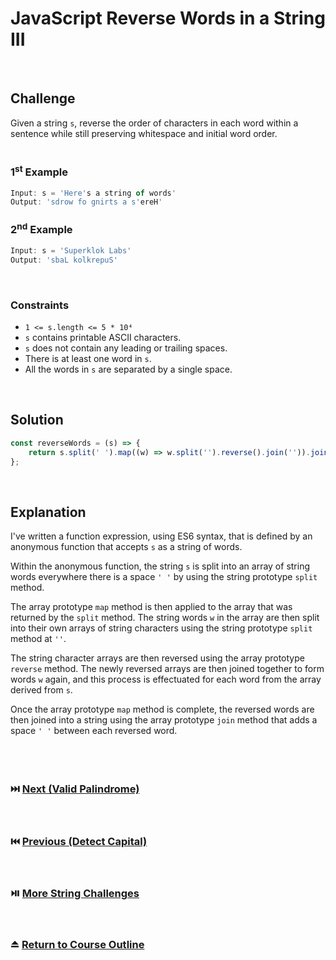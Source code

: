 # JavaScript Reverse Words in a String III
<br/>

## Challenge
Given a string `s`, reverse the order of characters in each word within a sentence while still preserving whitespace and initial word order.
<br/>
<br/>

### 1<sup>st</sup> Example

```JavaScript
Input: s = 'Here's a string of words'
Output: 'sdrow fo gnirts a s'ereH'
```

### 2<sup>nd</sup> Example

```JavaScript
Input: s = 'Superklok Labs'
Output: 'sbaL kolkrepuS'
```

<br/>

### Constraints

- `1 <= s.length <= 5 * 10⁴`
- `s` contains printable ASCII characters.
- `s` does not contain any leading or trailing spaces.
- There is at least one word in `s`.
- All the words in `s` are separated by a single space.

<br/>

## Solution

```JavaScript
const reverseWords = (s) => {
    return s.split(' ').map((w) => w.split('').reverse().join('')).join(' ');
};
```

<br/>

## Explanation

I've written a function expression, using ES6 syntax, that is defined by an anonymous function that accepts `s` as a string of words.
<br/>

Within the anonymous function, the string `s` is split into an array of string words everywhere there is a space `' '` by using the string prototype `split` method.
<br/>

The array prototype `map` method is then applied to the array that was returned by the `split` method. The string words `w` in the array are then split into their own arrays of string characters using the string prototype `split` method at `''`.
<br/>

The string character arrays are then reversed using the array prototype `reverse` method. The newly reversed arrays are then joined together to form words `w` again, and this process is effectuated for each word from the array derived from `s`.
<br/>

Once the array prototype `map` method is complete, the reversed words are then joined into a string using the array prototype `join` method that adds a space `' '` between each reversed word.
<br/>
<br/>
<br/>
<br/>

### :next_track_button: [Next (Valid Palindrome)][Next]
<br/>

### :previous_track_button: [Previous (Detect Capital)][Previous]
<br/>

### :play_or_pause_button: [More String Challenges][More]
<br/>

### :eject_button: [Return to Course Outline][Return]
<br/>

[Next]: https://github.com/Superklok/JavaScriptStrings/blob/main/JavaScriptValidPalindrome.md
[Previous]: https://github.com/Superklok/JavaScriptStrings/blob/main/JavaScriptDetectCapital.md
[More]: https://github.com/Superklok/JavaScriptStrings/tree/main
[Return]: https://github.com/Superklok/LearnJavaScript